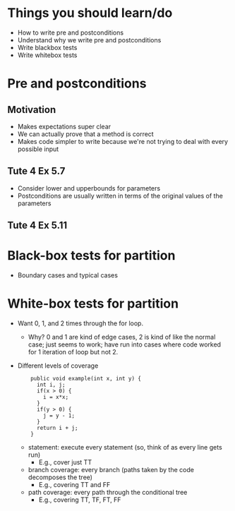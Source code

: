 # Things you should learn/do
- How to write pre and postconditions 
- Understand why we write pre and postconditions 
- Write blackbox tests
- Write whitebox tests

# Pre and postconditions

  ## Motivation
  - Makes expectations super clear
  - We can actually prove that a method is correct
  - Makes code simpler to write because we're not trying to deal with every possible input
  
  ## Tute 4 Ex 5.7
  - Consider lower and upperbounds for parameters 
  - Postconditions are usually written in terms of the original values of the parameters
  
  ## Tute 4 Ex 5.11
  
# Black-box tests for partition
- Boundary cases and typical cases 

# White-box tests for partition 
- Want 0, 1, and 2 times through the for loop.
    - Why? 0 and 1 are kind of edge cases, 2 is kind of like the normal case; just seems
      to work; have run into cases where code worked for 1 iteration of loop but not 2. 
- Different levels of coverage

          public void example(int x, int y) {
            int i, j;
            if(x > 0) {
              i = x*x;
            } 
            if(y > 0) {
              j = y - 1;
            }
            return i + j;
          }
      
    - statement: execute every statement (so, think of as every line gets run)
        - E.g., cover just TT 
    - branch coverage: every branch (paths taken by the code decomposes the tree)
        - E.g., covering TT and FF
    - path coverage: every path through the conditional tree
        - E.g., covering TT, TF, FT, FF
